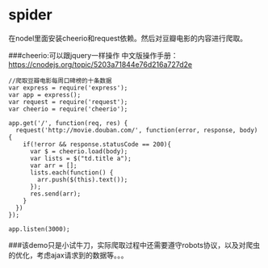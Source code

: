 # spider
在nodel里面安装cheerio和request依赖。然后对豆瓣电影的内容进行爬取。

###cheerio:可以跟jquery一样操作 中文版操作手册：https://cnodejs.org/topic/5203a71844e76d216a727d2e

    //爬取豆瓣电影每周口碑榜的十条数据
    var express = require('express');
    var app = express();
    var request = require('request');
    var cheerio = require('cheerio');
    
    app.get('/', function(req, res) {
      request('http://movie.douban.com/', function(error, response, body) {
        if(!error && response.statusCode == 200){
          var $ = cheerio.load(body);
          var lists = $("td.title a");
          var arr = [];
          lists.each(function() {
            arr.push($(this).text());
          });
          res.send(arr);
        }
      })
    });
    
    app.listen(3000);
    
###该demo只是小试牛刀，实际爬取过程中还需要遵守robots协议，以及对爬虫的优化，考虑ajax请求到的数据等。。。
